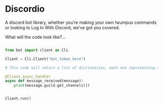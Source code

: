 # Discordio

A discord bot library, whether you’re making your own !wumpus commands or looking to Log In With Discord, we’ve got you covered.

What will the code look like?...

```python

from bot import client as Cli

Client = Cli.Client("bot_token_here")

# This code will return a list of dictionaries, each one representing a channel

@Client.async_handler                               
async def message_received(message):                              
    print(message.guild.get_channels())                           


Client.run()                 
```
